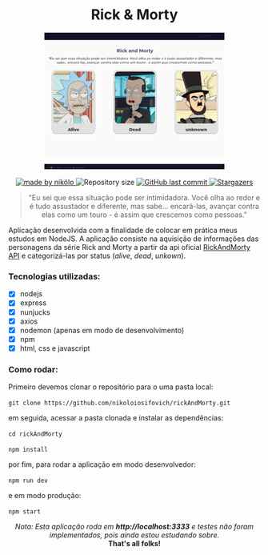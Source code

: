 <h1 align='center'>Rick & Morty</h1>
<p align='center'>
  <img src='src/public/print.png' width='360'/>
<p>
<p align='center'>
  <a href='https://www.linkedin.com/in/vieiraneto/'>
    <img alt='made by nikölo' src='https://img.shields.io/badge/made%20by-Nik%C3%B6lo-blueviolet'/>
  </a>
  <a>
    <img alt="Repository size" src="https://img.shields.io/github/repo-size/nikoloiosifovich/rickAndMorty.svg?color=blueviolet">
  </a>
  <a href="https://github.com/nikoloiosifovich/rickAndMorty/commits/master">
    <img alt="GitHub last commit" src="https://img.shields.io/github/last-commit/nikoloiosifovich/rickAndMorty.svg?color=blueviolet">
  </a>
   <a href="https://github.com/nikoloiosifovich/rickAndMorty/stargazers">
    <img alt="Stargazers" src="https://img.shields.io/github/stars/nikoloiosifovich/rickAndMorty?style=social">
  </a>
</p>

> <p align='center'>"Eu sei que essa situação pode ser intimidadora. Você olha ao redor e é tudo assustador e diferente, mas sabe… encará-las, avançar contra elas como um touro - é assim que crescemos como pessoas."</p>

Aplicação desenvolvida com a finalidade de colocar em prática meus estudos em NodeJS. A aplicação consiste na aquisição de informações das personagens da série Rick and Morty a partir da api oficial [RickAndMorty API](https://rickandmortyapi.com/api/character/) e categorizá-las por status (_alive_, _dead_, _unkown_).

<h3>Tecnologias utilizadas:</h3>

- [x] nodejs
- [x] express
- [x] nunjucks
- [x] axios
- [x] nodemon (apenas em modo de desenvolvimento)
- [x] npm
- [x] html, css e javascript

<h3>Como rodar:</h3>

Primeiro devemos clonar o repositório para o uma pasta local:

`git clone https://github.com/nikoloiosifovich/rickAndMorty.git`

em seguida, acessar a pasta clonada e instalar as dependências:

`cd rickAndMorty`

`npm install`

por fim, para rodar a aplicação em modo desenvolvedor:

`npm run dev`

e em modo produção:

`npm start`

<p align='center'><em>Nota: Esta aplicação roda em <strong>http://localhost:3333</strong> e testes não foram implementados, pois ainda estou estudando sobre.</em><br/><strong>That's all folks!</strong></p>
